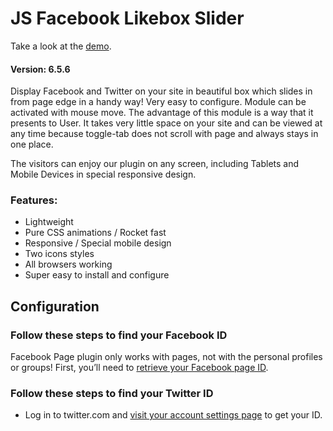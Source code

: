 # JS Facebook Likebox Slider

Take a look at the [demo](https://jakubskowronski.com/joomla).

#### Version: 6.5.6

Display Facebook and Twitter on your site in beautiful box which slides in from page edge in a handy way! Very easy to configure. Module can be activated with mouse move. The advantage of this module is a way that it presents to User. It takes very little space on your site and can be viewed at any time because toggle-tab does not scroll with page and always stays in one place.

The visitors can enjoy our plugin on any screen, including Tablets and Mobile Devices in special responsive design.

### Features:
* Lightweight
* Pure CSS animations / Rocket fast
* Responsive / Special mobile design
* Two icons styles
* All browsers working
* Super easy to install and configure


## Configuration

### Follow these steps to find your Facebook ID 
Facebook Page plugin only works with pages, not with the personal profiles or groups! First, you’ll need to [retrieve your Facebook page ID](https://www.facebook.com/help/1503421039731588).


### Follow these steps to find your Twitter ID 
* Log in to twitter.com and [visit your account settings page](https://help.twitter.com/en/managing-your-account/change-twitter-handle) to get your ID.

